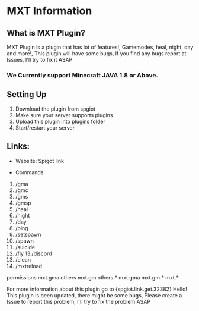 # MXT Information

## What is MXT Plugin?

MXT Plugin is a plugin that has lot of features!, Gamemodes, heal, night, day and more!, This plugin will have some bugs, If you find any bugs report at Issues, I'll try to fix it ASAP 
 
### We Currently support Minecraft JAVA 1.8 or Above.

## Setting Up
1. Download the plugin from spgiot
2. Make sure your server supports plugins
3. Upload this plugin into plugins folder
4. Start/restart your server

## Links:
- Website: Spigot link

* Commands
 
 1. /gma <others>
 2. /gmc <others>
 3. /gms <others>
 4. /gmsp <others>
 5. /heal <others>
 6. /night
 7. /day
 8. /ping
 9. /setspawn
 10. /spawn
 11. /suicide
 12. /fly <others>
 13./discord
 14. /clean <others>
 15. /mxtreload
  
  permissions
   mxt.gma.others
   mxt.gm.others.*
   mxt.gma
   mxt.gm.*
   mxt.*

For more information about this plugin go to {spgiot.link.get.32382}
Hello! This plugin is been updated, there might be some bugs, Please create a Issue to report this problem, I'll try to fix the problem ASAP
